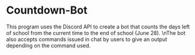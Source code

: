# Countdown-Bot
This program uses the Discord API to create a bot that counts the days left of school from the current time to the end of school (June 28). \nThe bot also accepts commands issued in chat by users to give an output depending on the command used.
